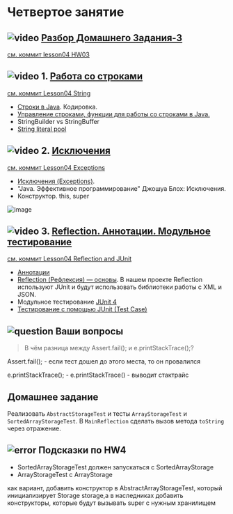 
# Четвертое занятие

## ![video](https://cloud.githubusercontent.com/assets/13649199/13672715/06dbc6ce-e6e7-11e5-81a9-04fbddb9e488.png) [Разбор Домашнего Задания-3](https://drive.google.com/open?id=0B_4NpoQW1xfpQXVMb2xjRXJPdUU)
[см. коммит lesson04 HW03](https://github.com/JavaWebinar/basejava/tree/afc0cc5111434375f9da00e225ed7cbb15bbd4b7/src/ru/javawebinar/basejava/storage)

## ![video](https://cloud.githubusercontent.com/assets/13649199/13672715/06dbc6ce-e6e7-11e5-81a9-04fbddb9e488.png) 1. [Работа со строками](https://drive.google.com/open?id=0B_4NpoQW1xfpSWVLYk51M2JpRnM)
[см. коммит Lesson04 String](https://github.com/JavaWebinar/basejava/blob/7f5a5d70a63fbeea40539397b1c4b2cfb3bd272f/src/ru/javawebinar/basejava/MainString.java)
- <a href="http://easy-code.ru/lesson/java-string">Строки в Java</a>. Кодировка.</li>
- <a href="http://easy-code.ru/lesson/manipulating-characters-string-java">Управление строками, функции для работы со строками в Java.</a>
- StringBuilder vs StringBuffer
- <a href="http://java67.blogspot.ru/2014/08/difference-between-string-literal-and-new-String-object-Java.html">String literal pool</a>

## ![video](https://cloud.githubusercontent.com/assets/13649199/13672715/06dbc6ce-e6e7-11e5-81a9-04fbddb9e488.png) 2. [Исключения](https://drive.google.com/open?id=0B_4NpoQW1xfpQ1BaQjc3Y3N1MTQ)
[см. коммит Lesson04 Exceptions](https://github.com/JavaWebinar/basejava/tree/da03245d2fdafa86d1f02ea242c072ca52e19f26/src/ru/javawebinar/basejava)
  - <a href="http://www.intuit.ru/studies/courses/16/16/lecture/27123?page=5">Исключения (Exceptions)</a>.
  - "Java. Эффективное программирование" Джошуа Блох: Исключения.
  - Конструктор. this, super

![image](https://cloud.githubusercontent.com/assets/18701152/15581283/4c2f5348-2374-11e6-8fd2-e4de02d2c389.png)

## ![video](https://cloud.githubusercontent.com/assets/13649199/13672715/06dbc6ce-e6e7-11e5-81a9-04fbddb9e488.png) 3. [Reflection. Аннотации. Модульное тестирование](https://drive.google.com/open?id=0B_4NpoQW1xfpT0dGZWlJbnN3bU0)
[см. коммит Lesson04 Reflection and JUnit](https://github.com/JavaWebinar/basejava/tree/c77bb7c73022fa411262c1da56953f3ef3ca3cc7)
  - <a href="http://easy-code.ru/lesson/java-annotations">Аннотации</a>
  - <a href="http://java-course.ru/begin/reflection/">Reflection (Рефлексия) — основы</a>. В нашем проекте Reflection используют JUnit и будут использовать библиотеки работы с XML и JSON.
  - Модульное тестирование <a href="http://junit.org/">JUnit 4</a>
  - <a href="http://www.javenue.info/post/19">Тестирование с помощью JUnit (Test Case)</a>

## ![question](https://cloud.githubusercontent.com/assets/13649199/13672858/9cd58692-e6e7-11e5-905d-c295d2a456f1.png) Ваши вопросы
> В чём разница между Assert.fail(); и e.printStackTrace();?

Assert.fail(); - если тест дошел до этого места, то он провалился

e.printStackTrace(); - e.printStackTrace() - выводит стактрайс

## Домашнее задание
Реализовать `AbstractStorageTest` и тесты `ArrayStorageTest` и `SortedArrayStorageTest`.
В `MainReflection` сделать вызов метода `toString` через отражение.

## ![error](https://cloud.githubusercontent.com/assets/13649199/13672935/ef09ec1e-e6e7-11e5-9f79-d1641c05cbe6.png) Подсказки по HW4
- SortedArrayStorageTest должен запускаться с SortedArrayStorage
- ArrayStorageTest c  ArrayStorage

как вариант, добавить конструктор в AbstractArrayStorageTest, который инициализирует Storage storage,а в наследниках добавить конструкторы, которые будут вызывать super с нужным хранилищем
